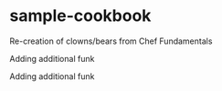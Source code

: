 # sample-cookbook

Re-creation of clowns/bears from Chef Fundamentals

Adding additional funk

Adding additional funk
